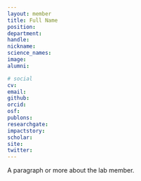 ```yaml
---
layout: member
title: Full Name
position:
department:
handle:
nickname:
science_names:
image:
alumni:

# social
cv:
email:
github:
orcid:
osf:
publons:
researchgate:
impactstory:
scholar:
site:
twitter:
---
```

A paragraph or more about the lab member.

